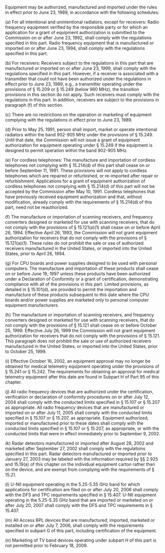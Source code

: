 Equipment may be authorized, manufactured and imported under the rules in effect prior to June 23, 1989, in accordance with the following schedules:

(a) For all intentional and unintentional radiators, except for receivers: Radio frequency equipment verified by the responsible party or for which an application for a grant of equipment authorization is submitted to the Commission on or after June 23, 1992, shall comply with the regulations specified in this part. Radio frequency equipment that is manufactured or imported on or after June 23, 1994, shall comply with the regulations specified in this part.

(b) For receivers: Receivers subject to the regulations in this part that are manufactured or imported on or after June 23, 1999, shall comply with the regulations specified in this part. However, if a receiver is associated with a transmitter that could not have been authorized under the regulations in effect prior to June 23, 1989, e.g., a transmitter operating under the provisions of § 15.209 or § 15.249 (below 960 MHz), the transition provisions in this section do not apply. Such receivers must comply with the regulations in this part. In addition, receivers are subject to the provisions in paragraph (f) of this section.

(c) There are no restrictions on the operation or marketing of equipment complying with the regulations in effect prior to June 23, 1989.

(d) Prior to May 25, 1991, person shall import, market or operate intentional radiators within the band 902-905 MHz under the provisions of § 15.249. Until that date, the Commission will not issue a grant of equipment authorization for equipment operating under § 15.249 if the equipment is designed to permit operation within the band 902-905 MHz.

(e) For cordless telephones: The manufacture and importation of cordless telephones not complying with § 15.214(d) of this part shall cease on or before September 11, 1991. These provisions will not apply to cordless telephones which are repaired or refurbished, or re-imported after repair or refurbishment. Applications for a grant of equipment authorization of cordless telephones not complying with § 15.214(d) of this part will not be accepted by the Commission after May 10, 1991. Cordless telephones that have previously received equipment authorization and that, without modification, already comply with the requirements of § 15.214(d) of this part, need not be reauthorized.

(f) The manufacture or importation of scanning receivers, and frequency converters designed or marketed for use with scanning receivers, that do not comply with the provisions of § 15.121(a)(1) shall cease on or before April 26, 1994. Effective April 26, 1993, the Commission will not grant equipment authorization for receivers that do not comply with the provisions of § 15.121(a)(1). These rules do not prohibit the sale or use of authorized receivers manufactured in the United States, or imported into the United States, prior to April 26, 1994.

(g) For CPU boards and power supplies designed to be used with personal computers: The manufacture and importation of these products shall cease on or before June 19, 1997 unless these products have been authorized under a Declaration of Conformity or a grant of certification, demonstrating compliance with all of the provisions in this part. Limited provisions, as detailed in § 15.101(d), are provided to permit the importation and manufacture of these products subsequent to this date where the CPU boards and/or power supplies are marketed only to personal computer equipment manufacturers.

(h) The manufacture or importation of scanning receivers, and frequency converters designed or marketed for use with scanning receivers, that do not comply with the provisions of § 15.121 shall cease on or before October 25, 1999. Effective July 26, 1999 the Commission will not grant equipment authorization for receivers that do not comply with the provisions of § 15.121. This paragraph does not prohibit the sale or use of authorized receivers manufactured in the United States, or imported into the United States, prior to October 25, 1999.

(i) Effective October 16, 2002, an equipment approval may no longer be obtained for medical telemetry equipment operating under the provisions of § 15.241 or § 15.242. The requirements for obtaining an approval for medical telemetry equipment after this date are found in Subpart H of Part 95 of this chapter.

(j) All radio frequency devices that are authorized under the certification, verification or declaration of conformity procedures on or after July 12, 2004 shall comply with the conducted limits specified in § 15.107 or § 15.207 as appropriate. All radio frequency devices that are manufactured or imported on or after July 11, 2005 shall comply with the conducted limits specified in § 15.107 or § 15.207, as appropriate. Equipment authorized, imported or manufactured prior to these dates shall comply with the conducted limits specified in § 15.107 or § 15.207, as appropriate, or with the conducted limits that were in effect immediately prior to September 9, 2002.

(k) Radar detectors manufactured or imported after August 28, 2002 and marketed after September 27, 2002 shall comply with the regulations specified in this part. Radar detectors manufactured or imported prior to January 27, 2003 may be labeled with the information required by §§ 2.925 and 15.19(a) of this chapter on the individual equipment carton rather than on the device, and are exempt from complying with the requirements of § 15.21.

(l) U-NII equipment operating in the 5.25-5.35 GHz band for which applications for certification are filed on or after July 20, 2006 shall comply with the DFS and TPC requirements specified in § 15.407. U-NII equipment operating in the 5.25-5.35 GHz band that are imported or marketed on or after July 20, 2007 shall comply with the DFS and TPC requirements in § 15.407.

(m) All Access BPL devices that are manufactured, imported, marketed or installed on or after July 7, 2006, shall comply with the requirements specified in subpart G of this part, including certification of the equipment.

(n) Marketing of TV band devices operating under subpart H of this part is not permitted prior to February 18, 2009.

